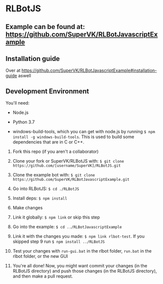 # RLBotJS

## Example can be found at: https://github.com/SuperVK/RLBotJavascriptExample

## Installation guide

Over at https://github.com/SuperVK/RLBotJavascriptExample#installation-guide aswell

## Development Environment

You'll need:

-   Node.js

-   Python 3.7

-   windows-build-tools, which you can get with node.js by running `$ npm install -g windows-build-tools`. This is used
    to build some dependencies that are in C or C++.

1. Fork this repo (if you aren't a collaborator)

1. Clone your fork or SuperVK/RLBotJS with: `$ git clone https://github.com/[username/SuperVK]/RLBotJS.git`

1. Clone the example bot with: `$ git clone https://github.com/SuperVK/RLBotJavascriptExample.git`

1. Go into RLBotJS: `$ cd ./RLBotJS`

1. Install deps: `$ npm install`

1. Make changes

1. Link it globally: `$ npm link` or skip this step

1. Go into the example: `$ cd ../RLBotJavascriptExample`

1. Link it with the changes you made: `$ npm link rlbot-test`. If you skipped step 9 run `$ npm install ../RLBotJS`

1. Test your changes with `run-gui.bat` in the rlbot folder, `run.bat` in the rlbot folder, or the new GUI

1. You're all done! Now, you might want commit your changes (in the RLBotJS directory) and push those changes (in the
   RLBotJS directory), and then make a pull request.
